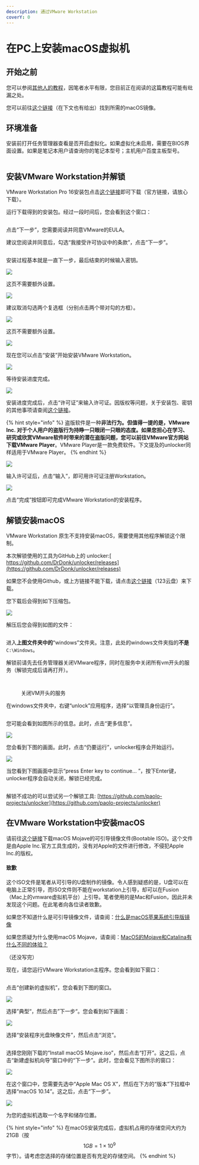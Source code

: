 ```yaml
---
description: 通过VMware Workstation
coverY: 0
---
```


# 在PC上安装macOS虚拟机

## 开始之前

您可以参阅[其他人的教程](http://mp.weixin.qq.com/s?\_\_biz=MzIxOTE5MDY5Mw==\&mid=2650891941\&idx=1\&sn=a0e3624fdc8aaaeb0e0053f7d7e62a86\&chksm=8c2ac26fbb5d4b79a30163c2c3c4a50694dd224f1dd576cbb0f91e3d39c41b20fbb64f0bd8b9\&scene=21#wechat\_redirect)，因笔者水平有限，您目前正在阅读的这篇教程可能有纰漏之处。

您可以前往[这个链接](https://www.123pan.com/s/0pMUVv-892x)（在下文也有给出）找到所需的macOS镜像。

## 环境准备

安装前打开任务管理器查看是否开启虚拟化。如果虚拟化未启用，需要在BIOS界面设置。如果是笔记本用户请查询你的笔记本型号；主机用户百度主板型号。

<figure><img src=".gitbook/assets/1.png" alt=""><figcaption></figcaption></figure>

## 安装VMware Workstation并解锁

VMware Workstation Pro 16安装包点击[这个链接](https://download3.vmware.com/software/wkst/file/VMware-workstation-full-16.0.0-16894299.exe)即可下载（官方链接，请放心下载）。

运行下载得到的安装包。经过一段时间后，您会看到这个窗口：

<figure><img src=".gitbook/assets/vmw install.png" alt=""><figcaption></figcaption></figure>

点击“下一步”，您需要阅读并同意VMware的EULA。

建议您阅读并同意后，勾选“我接受许可协议中的条款”，点击“下一步”。

<figure><img src=".gitbook/assets/Eula.png" alt=""><figcaption></figcaption></figure>

安装过程基本就是一直下一步，最后结束的时候输入密钥。

![](<.gitbook/assets/diy install.png>)

这页不需要额外设置。

![](.gitbook/assets/exp.png)

&#x20;建议取消勾选两个复选框（分别点击两个带对勾的方框）。

![](<.gitbook/assets/quick (1).png>)

这页不需要额外设置。

![](.gitbook/assets/preped.png)

现在您可以点击“安装”开始安装VMware Workstation。

![](.gitbook/assets/install.png)

等待安装进度完成。

![](.gitbook/assets/lisence.png)

安装进度完成后，点击“许可证”来输入许可证。因版权等问题，关于安装包、密钥的其他事项请查阅[这个链接](https://www.ssymon.com/archives/vmware-download-key)。

{% hint style="info" %}
盗版软件是一种**非法行为。**但值得一提的是，VMware Inc. 对于个人用户的盗版行为持睁一只眼闭一只眼的态度。如果您担心在学习、研究或欣赏VMware软件时带来的潜在盗版问题，您可以前往VMware官方网站下载**VMware Player**。VMware Player是一款免费软件。下文提及的unlocker同样适用于VMware Player。
{% endhint %}

![](<.gitbook/assets/input lis.png>)

输入许可证后，点击“输入”，即可用许可证注册Workstation。

![](.gitbook/assets/success.png)

点击“完成”按钮即可完成VMware Workstation的安装程序。

## 解锁安装macOS

VMware Workstation 原生不支持安装macOS，需要使用其他程序解锁这个限制。

本次解锁使用的工具为GitHub上的 unlocker:[ https://github.com/DrDonk/unlocker/releases](https://github.com/DrDonk/unlocker/releases)

如果您不会使用Github，或上方链接不能下载，请点击[这个链接](https://www.123pan.com/s/0pMUVv-092x)（123云盘）来下载。

您下载后会得到如下压缩包。

![](.gitbook/assets/zip-UNLOCK.png)

解压后您会得到如图的文件：

<figure><img src=".gitbook/assets/FOLDER.png" alt=""><figcaption></figcaption></figure>

进入**上图文件夹中的**“windows”文件夹。注意，此处的windows文件夹指的**不是**`C:\Windows`。

解锁前请先去任务管理器关闭VMware程序，同时在服务中关闭所有vm开头的服务（解锁完成后请再打开）。

<figure><img src=".gitbook/assets/2.png" alt=""><figcaption></figcaption></figure>

<figure><img src=".gitbook/assets/3.jpg" alt=""><figcaption><p>关闭VM开头的服务</p></figcaption></figure>

在windows文件夹中，右键“unlock”应用程序，选择“以管理员身份运行”。

<figure><img src=".gitbook/assets/RUN.png" alt=""><figcaption></figcaption></figure>

您可能会看到如图所示的信息。此时，点击“更多信息”。

![](.gitbook/assets/DEFEND.png)

您会看到下图的画面。此时，点击“仍要运行”，unlocker程序会开始运行。

![](.gitbook/assets/FORCE-RUN.png)

当您看到下图画面中显示“press Enter key to continue... ”，按下Enter键，unlocker程序会自动关闭，解锁已经完成。

<figure><img src=".gitbook/assets/PRESS-ANY-KEY.png" alt=""><figcaption></figcaption></figure>

解锁不成功的可以尝试另一个解锁工具: [https://github.com/paolo-projects/unlocker](https://github.com/paolo-projects/unlocker)



## 在VMware Workstation中安装macOS

请前往[这个链接](https://www.123pan.com/s/0pMUVv-i92x)下载macOS Mojave的可引导镜像文件(Bootable ISO)。这个文件是由Apple Inc.官方工具生成的，没有对Apple的文件进行修改，不侵犯Apple Inc.的版权。

#### 致歉

这个ISO文件是笔者从可引导的U盘制作的镜像。令人感到疑惑的是，U盘可以在电脑上正常引导，而ISO文件则不能在workstation上引导，却可以在Fusion（Mac上的vmware虚拟机平台）上引导。笔者使用的是Mac和Fusion，因此并未发现这个问题。在此笔者向各位读者致歉。



如果您不知道什么是可引导镜像文件，请查阅：[什么是macOS苹果系统引导版镜像](https://www.loveswo.com/53.html)

如果您质疑为什么使用macOS Mojave，请查阅：[MacOS的Mojave和Catalina有什么不同的体验？](https://www.zhihu.com/question/349685707)

（还没写完）

现在，请您运行VMware Workstation主程序。您会看到如下窗口：

<figure><img src=".gitbook/assets/VMW.png" alt=""><figcaption></figcaption></figure>

点击“创建新的虚拟机”，您会看到下图的窗口。

![](.gitbook/assets/new-vm-guide.PNG)

选择”典型“，然后点击”下一步“。您会看到如下画面：

![](.gitbook/assets/NEW-VM.png)

选择“安装程序光盘映像文件”，然后点击“浏览”。

<figure><img src=".gitbook/assets/choose-ISO.png" alt=""><figcaption></figcaption></figure>

选择您刚刚下载的“Install macOS Mojave.iso”，然后点击“打开”。这之后，点击“新建虚拟机向导”窗口中的“下一步”。此时，您会看见下图所示的窗口：

![](.gitbook/assets/CHOOSE-OS.png)

在这个窗口中，您需要先选中“Apple Mac OS X”，然后在下方的“版本”下拉框中选择“macOS 10.14”。这之后，点击“下一步”。

![](.gitbook/assets/NAME-VM.png)

为您的虚拟机选取一个名字和储存位置。

{% hint style="info" %}
在macOS安装完成后，虚拟机占用的存储空间大约为21GB（按$$1GB=1\times10^9$$字节）。请考虑您选择的存储位置是否有充足的存储空间。
{% endhint %}

